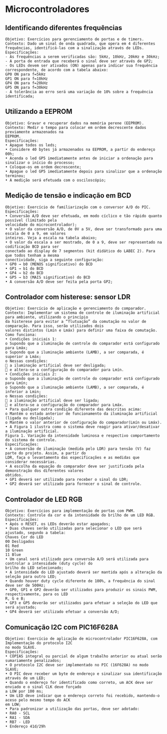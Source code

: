 # Microcontroladores

## Identificando diferentes frequências
  
    Objetivo: Exercícios para gerenciamento de portas e de timers.
    Contexto: Dado um sinal de onda quadrada, que opera em 4 diferentes frequências, identificá-las com a sinalização através de LEDs.
    Especificações:
    - As frequências a serem verificadas são: 5kHz, 10kHz, 20kHz e 30kHz;
    - A porta de entrada que receberá o sinal deve ser através de GP2;
    - Os LEDs devem ser ativados (ON) apenas para indicar sua frequência correspondente, de acordo com a tabela abaixo:
    GP0 ON para f=5kHz
    GP1 ON para f=10kHz
    GP4 ON para f=20kHz
    GP5 ON para f=30kHz
    - A tolerância ao erro será uma variação de 10% sobre a frequência identificada; 

## Utilizando a EEPROM 

    Objetivo: Gravar e recuperar dados na memória perene (EEPROM).
    Contexto: Medir o tempo para colocar em ordem decrescente dados previamente armazenados na
    EEPROM.
    Especificações:
    • Apague todos os leds;
    • Considere 40 bytes já armazenados na EEPROM, a partir do endereço 00h;
    • Acenda o led GP5 imediatamente antes de iniciar a ordenação para sinalizar o início do processo;
    • Coloque-os em ordem decrescente;
    • Apague o led GP5 imediatamente depois para sinalizar que a ordenação terminou;
    • A medição será efetuada com o osciloscópio;

## Medição de tensão e indicação em BCD

    Objetivo: Exercício de familiarização com o conversor A/D do PIC.
    Especificações:
    • Conversão A/D deve ser efetuada, em modo cíclico e tão rápido quanto possível (limitado pela
    velocidade do microcontrolador);
    • O valor da conversão A/D, de 0V a 5V, deve ser transformado para uma escala de 0 a 9, em valores
    inteiros. Veja a escala na tabela abaixo;
    • O valor da escala a ser mostrado, de 0 a 9, deve ser representado na codificação BCD para ser
    conectado ao display de 7 segmentos (kit didático do LABEC 2). Para que todos tenham a mesma
    conectividade, siga a seguinte configuração:
    • GP0 → b0 (MENOS significativo) do BCD
    • GP1 → b1 do BCD
    • GP4 → b2 do BCD
    • GP5 → b3 (MAIS significativo) do BCD
    • A conversão A/D deve ser feita pela porta GP2;

## Controlador com histerese: sensor LDR

    Objetivo: Exercício de aplicação e gerenciamento do comparador.
    Contexto: Implementar um sistema de controle de iluminação artificial para ambiente, utilizando o princípio
    da histerese para evitar a “flutuação” da comutação no valor de comparação. Para isso, serão utilizados dois
    valores distintos (Lmín e Lmáx) para definir uma faixa de comutação.
    Como funciona:
    • Condições iniciais 1:
    o Supondo que a iluminação de controle do comparador está configurado para Lmáx;
    o Supondo que a iluminação ambiente (LAMB), a ser comparada, é superior a Lmáx;
    o Nessas condições: 
     a iluminação artificial deve ser desligada;
     e altera-se a configuração do comparador para Lmín.
    • Condições iniciais 2:
    o Supondo que a iluminação de controle do comparador está configurado para Lmín;
    o Supondo que a iluminação ambiente (LAMB), a ser comparada, é inferior a Lmin;
    o Nessas condições:
     a iluminação artificial deve ser ligada;
     e altera-se a configuração do comparador para Lmáx.
    • Para qualquer outra condição diferente das descritas acima:
    o Mantém o estado anterior de funcionamento da iluminação artificial (ligada ou desligada);
    o Mantém o valor anterior de configuração do comparador(Lmín ou Lmáx).
    • A Figura 1 ilustra como o sistema deve reagir para ativar/desativar a iluminação artificial.
    Figura 1. Variação da intensidade luminosa e respectivo comportamento do sistema de controle.
    Especificações:
    • A conversão de iluminação (medida pelo LDR) para tensão (V) faz parte do projeto. Assim, a partir do
    LDR, faça o levantamento das especificações e as medidas que considerar necessárias.
    • A escolha da equação do comparador deve ser justificada pela demonstração dos diferentes valores
    obtidos.
    • GP1 deverá ser utilizado para receber o sinal do LDR;
    • GP2 deverá ser utilizado para fornecer o sinal de controle. 

## Controlador de LED RGB

    Objetivo: Exercícios para implementação de portas com PWM.
    Contexto: Controle da cor e da intensidade do brilho de um LED RGB.
    Especificações:
    • Após o RESET, os LEDs deverão estar apagados;
    • Duas chaves serão utilizadas para selecionar o LED que será ajustado, segundo a tabela:
    Chaves Cor do LED
    00 Desligados
    01 Red
    10 Green
    11 Blue
    • Um canal será utilizado para conversão A/D será utilizada para controlar a intensidade (duty cycle) do
    brilho do LED selecionado;
    • A intensidade do LED ajustado deverá ser mantida após a alteração da seleção para outro LED;
    • Quando houver duty cycle diferente de 100%, a frequência do sinal deve ser de 500Hz;
    • GP0, GP1 e GP2 deverão ser utilizados para produzir os sinais PWM, respectivamente, para os LED
    R, G e B;
    • GP3 e GP5 deverão ser utilizados para efetuar a seleção do LED que será ajustado;
    • GP4 deverá ser utilizado efetuar a conversão A/D; 

## Comunicação I2C com PIC16F628A 

    Objetivo: Exercício de aplicação de microcontrolador PIC16F628A, com Implementação do protocolo I2C
    no modo SLAVE.
    Especificações:
    • CÓPIAS integral ou parcial de algum trabalho anterior ou atual serão sumariamente penalizados;
    • O protocolo I2C deve ser implementado no PIC (16F628A) no modo SLAVE;
    • O PIC deve receber um byte de endereço e sinalizar sua identificação através de um LED;
    • Quando o endereço for identificado como correto, um ACK deve ser enviado e o sinal CLK deve forçado
    a LOW por 100 ms;
    • Um LED deve indicar que o endereço correto foi recebido, mantendo-o aceso pelo mesmo tempo do ACK
    em LOW;
    • Para padronizar a utilização das portas, deve ser adotado:
    • RA0 - SCL
    • RA1 - SDA
    • RB7 - LED
    • Endereço 41d/29h
